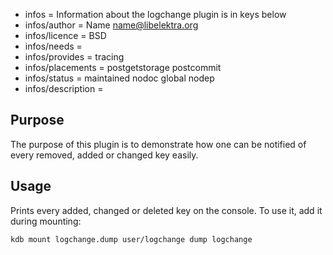 - infos = Information about the logchange plugin is in keys below
- infos/author = Name <name@libelektra.org>
- infos/licence = BSD
- infos/needs =
- infos/provides = tracing
- infos/placements = postgetstorage postcommit
- infos/status = maintained nodoc global nodep
- infos/description =

## Purpose ##

The purpose of this plugin is to demonstrate how one can
be notified of every removed, added or changed key easily.


## Usage ##

Prints every added, changed or deleted key on the console.
To use it, add it during mounting:

    kdb mount logchange.dump user/logchange dump logchange
